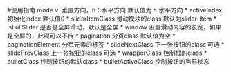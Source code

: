 #使用指南
      mode v: 垂直方向，h：水平方向 默认值为 h 水平方向
    * activeIndex 初始化index 默认值0
    * sliderItemClass  滑动模块的class 默认为slider-item
    * isFullSlider 是否是全屏滑动，默认是全屏
    * window 设置滑动内容的长宽，如果是全屏的，此项可以不传
    * pagination 分页class 默认值为空
    * paginationElement 分页元素的标签
    * slideNextClass 下一张按钮的class 可选
    * slidePrevClass 上一张按钮的class 可选
    * wrapperClass 控制框的class
    * bulletClass 控制按钮的默认class
    * bulletActiveClass 控制按钮的当前状态

